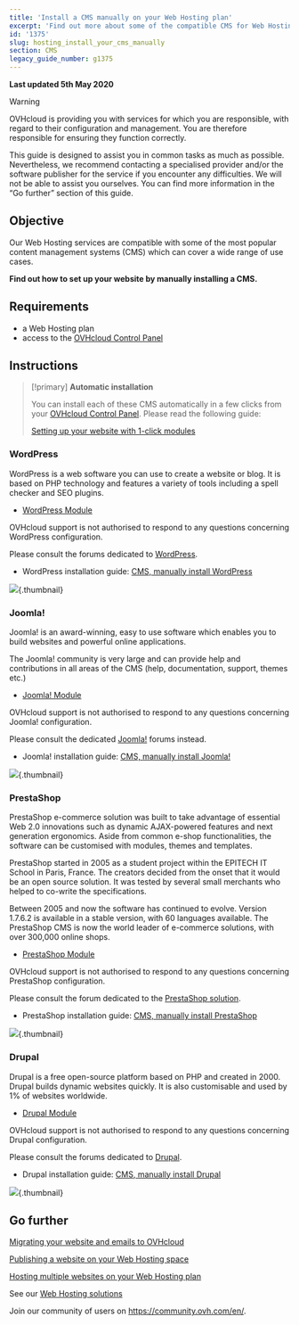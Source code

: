 ```yaml
---
title: 'Install a CMS manually on your Web Hosting plan'
excerpt: 'Find out more about some of the compatible CMS for Web Hostings'
id: '1375'
slug: hosting_install_your_cms_manually
section: CMS
legacy_guide_number: g1375
---
```


**Last updated 5th May 2020**

> [!warning]
>OVHcloud is providing you with services for which you are responsible, with regard to their configuration and management. You are therefore responsible for ensuring they function correctly.
>
>This guide is designed to assist you in common tasks as much as possible. Nevertheless, we recommend contacting a specialised provider and/or the software publisher for the service if you encounter any difficulties. We will not be able to assist you ourselves. You can find more information in the “Go further” section of this guide.
>

## Objective

Our Web Hosting services are compatible with some of the most popular content management systems (CMS) which can cover a wide range of use cases.

**Find out how to set up your website by manually installing a CMS.**

## Requirements

- a Web Hosting plan
- access to the [OVHcloud Control Panel](https://ca.ovh.com/auth/?action=gotomanager&from=https://www.ovh.com/sg/&ovhSubsidiary=sg)

## Instructions


> [!primary]
>**Automatic installation**
>
>You can install each of these CMS automatically in a few clicks from your [OVHcloud Control Panel](https://ca.ovh.com/auth/?action=gotomanager&from=https://www.ovh.com/sg/&ovhSubsidiary=sg). Please read the following guide:
>
>[Setting up your website with 1-click modules](../web_hosting_web_hosting_modules)
>




### WordPress
WordPress is a web software you can use to create a website or blog. It is based on PHP technology and features a variety of tools including a spell checker and SEO plugins.


- [WordPress Module](https://www.ovhcloud.com/en-sg/web-hosting/uc-wordpress-website/)

OVHcloud support is not authorised to respond to any questions concerning WordPress configuration.


Please consult the forums dedicated to [WordPress](https://wordpress.org/support/).


- WordPress installation guide: [CMS, manually install WordPress](../cms_manually_install_wordpress)



![](images/img_3379.jpg){.thumbnail}


### Joomla!
Joomla! is an award-winning, easy to use software which enables you to build websites and powerful online applications.

The Joomla! community is very large and can provide help and contributions in all areas of the CMS (help, documentation, support, themes etc.)


- [Joomla! Module](https://www.ovhcloud.com/en-sg/web-hosting/uc-joomla-website/)

OVHcloud support is not authorised to respond to any questions concerning Joomla! configuration.


Please consult the dedicated [Joomla!](http://forum.joomla.org/) forums instead. 

- Joomla! installation guide: [CMS, manually install Joomla!](../cms_manually_install_joomla)



![](images/img_3380.jpg){.thumbnail}


### PrestaShop
PrestaShop e-commerce solution was built to take advantage of essential Web 2.0 innovations such as dynamic AJAX-powered features and next generation ergonomics. Aside from common e-shop functionalities, the software can be customised with modules, themes and templates. 

PrestaShop started in 2005 as a student project within the EPITECH IT School in Paris, France. The creators decided from the onset that it would be an open source solution. It was tested by several small merchants who helped to co-write the specifications.

Between 2005 and now the software has continued to evolve. Version 1.7.6.2 is available in a stable version, with 60 languages available. The PrestaShop CMS is now the world leader of e-commerce solutions, with over 300,000 online shops.



- [PrestaShop Module](https://www.ovhcloud.com/en-sg/web-hosting/uc-prestashop-website/)

OVHcloud support is not authorised to respond to any questions concerning PrestaShop configuration.


Please consult the forum dedicated to the
[PrestaShop solution](https://www.prestashop.com/forums/).


- PrestaShop installation guide: [CMS, manually install PrestaShop](../cms_manually_install_prestashop)





![](images/img_3381.jpg){.thumbnail}


### Drupal
Drupal is a free open-source platform based on PHP and created in 2000. Drupal builds dynamic websites quickly. It is also customisable and used by 1% of websites worldwide. 

-  [Drupal Module](https://www.ovhcloud.com/en-sg/web-hosting/uc-drupal-website/)

OVHcloud support is not authorised to respond to any questions concerning Drupal configuration.

Please consult the forums dedicated to [Drupal](https://www.drupal.org).


-  Drupal installation guide: [CMS, manually install Drupal](../cms_manually_install_drupal)



![](images/img_3382.jpg){.thumbnail}




## Go further

[Migrating your website and emails to OVHcloud](../migrating-website-to-ovh/)

[Publishing a website on your Web Hosting space](../web_hosting_how_to_get_my_website_online/)

[Hosting multiple websites on your Web Hosting plan](../multisites-configuring-multiple-websites/)

See our [Web Hosting solutions](https://www.ovhcloud.com/en-sg/web-hosting/)

Join our community of users on <https://community.ovh.com/en/>.
